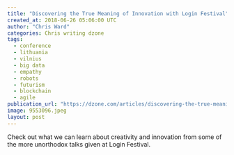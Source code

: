 ```yaml
---
title: "Discovering the True Meaning of Innovation with Login Festival"
created_at: 2018-06-26 05:06:00 UTC
author: "Chris Ward"
categories: Chris writing dzone
tags: 
  - conference
  - lithuania
  - vilnius
  - big data
  - empathy
  - robots
  - futurism
  - blockchain
  - agile
publication_url: "https://dzone.com/articles/discovering-the-true-meaning-of-innovation-with-lo"
image: 9553096.jpeg
layout: post
---
```

Check out what we can learn about creativity and innovation from some of the more unorthodox talks given at Login Festival.

